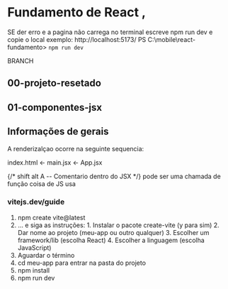 # Fundamento de React ,

SE der erro e a pagina não carrega no terminal escreve npm run dev e copie o local exemplo: http://localhost:5173/
PS C:\mobile\react-fundamento> ``npm run dev``

BRANCH
## 00-projeto-resetado
## 01-componentes-jsx

## Informações de gerais 

A renderizalçao ocorre na seguinte sequencia:

index.html <- main.jsx <- App.jsx

 {/* shift alt A -- Comentario dentro do JSX  */}  pode ser uma chamada de função coisa de JS usa




















### vitejs.dev/guide
1. npm create vite@latest
2. ... e siga as instruções:
        1. Instalar o pacote create-vite (y para sim)
        2. Dar nome ao projeto (meu-app ou outro qualquer)
        3. Escolher um framework/lib (escolha React)
        4. Escolher a linguagem (escolha JavaScript)
3. Aguardar o término
4. cd meu-app para entrar na pasta do projeto
5. npm install
6. npm run dev

